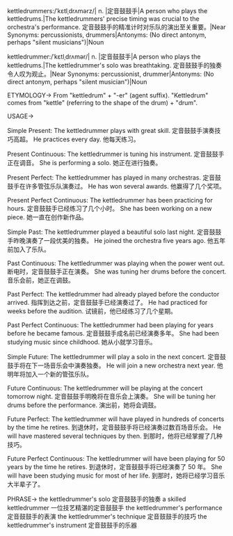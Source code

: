 kettledrummers:/ˈkɛtlˌdrʌmərz/| n. |定音鼓鼓手|A person who plays the kettledrums.|The kettledrummers' precise timing was crucial to the orchestra's performance. 定音鼓鼓手的精准计时对乐队的演出至关重要。|Near Synonyms: percussionists, drummers|Antonyms: (No direct antonym, perhaps "silent musicians")|Noun

kettledrummer:/ˈkɛtlˌdrʌmər/| n. |定音鼓鼓手|A person who plays the kettledrums.|The kettledrummer's solo was breathtaking.  定音鼓鼓手的独奏令人叹为观止。|Near Synonyms: percussionist, drummer|Antonyms: (No direct antonym, perhaps "silent musician")|Noun


ETYMOLOGY->
From "kettledrum" + "-er" (agent suffix).  "Kettledrum" comes from "kettle" (referring to the shape of the drum) + "drum".


USAGE->

Simple Present:
The kettledrummer plays with great skill. 定音鼓鼓手演奏技巧高超。
He practices every day. 他每天练习。

Present Continuous:
The kettledrummer is tuning his instrument. 定音鼓鼓手正在调音。
She is performing a solo. 她正在进行独奏。

Present Perfect:
The kettledrummer has played in many orchestras. 定音鼓鼓手在许多管弦乐队演奏过。
He has won several awards. 他赢得了几个奖项。

Present Perfect Continuous:
The kettledrummer has been practicing for hours. 定音鼓鼓手已经练习了几个小时。
She has been working on a new piece. 她一直在创作新作品。

Simple Past:
The kettledrummer played a beautiful solo last night. 定音鼓鼓手昨晚演奏了一段优美的独奏。
He joined the orchestra five years ago. 他五年前加入了乐队。

Past Continuous:
The kettledrummer was playing when the power went out.  断电时，定音鼓鼓手正在演奏。
She was tuning her drums before the concert.  音乐会前，她正在调鼓。


Past Perfect:
The kettledrummer had already played before the conductor arrived.  指挥到达之前，定音鼓鼓手已经演奏过了。
He had practiced for weeks before the audition.  试镜前，他已经练习了几个星期。

Past Perfect Continuous:
The kettledrummer had been playing for years before he became famous. 定音鼓鼓手成名前已经演奏多年。
She had been studying music since childhood. 她从小就学习音乐。

Simple Future:
The kettledrummer will play a solo in the next concert. 定音鼓鼓手将在下一场音乐会中演奏独奏。
He will join a new orchestra next year.  他明年将加入一个新的管弦乐队。

Future Continuous:
The kettledrummer will be playing at the concert tomorrow night.  定音鼓鼓手明晚将在音乐会上演奏。
She will be tuning her drums before the performance.  演出前，她将会调鼓。


Future Perfect:
The kettledrummer will have played in hundreds of concerts by the time he retires.  到退休时，定音鼓鼓手将已经演奏过数百场音乐会。
He will have mastered several techniques by then. 到那时，他将已经掌握了几种技巧。

Future Perfect Continuous:
The kettledrummer will have been playing for 50 years by the time he retires. 到退休时，定音鼓鼓手将已经演奏了 50 年。
She will have been studying music for most of her life. 到那时，她将已经学习音乐大半辈子了。



PHRASE->
the kettledrummer's solo 定音鼓鼓手的独奏
a skilled kettledrummer  一位技艺精湛的定音鼓鼓手
the kettledrummer's performance 定音鼓鼓手的表演
the kettledrummer's technique 定音鼓鼓手的技巧
the kettledrummer's instrument 定音鼓鼓手的乐器
